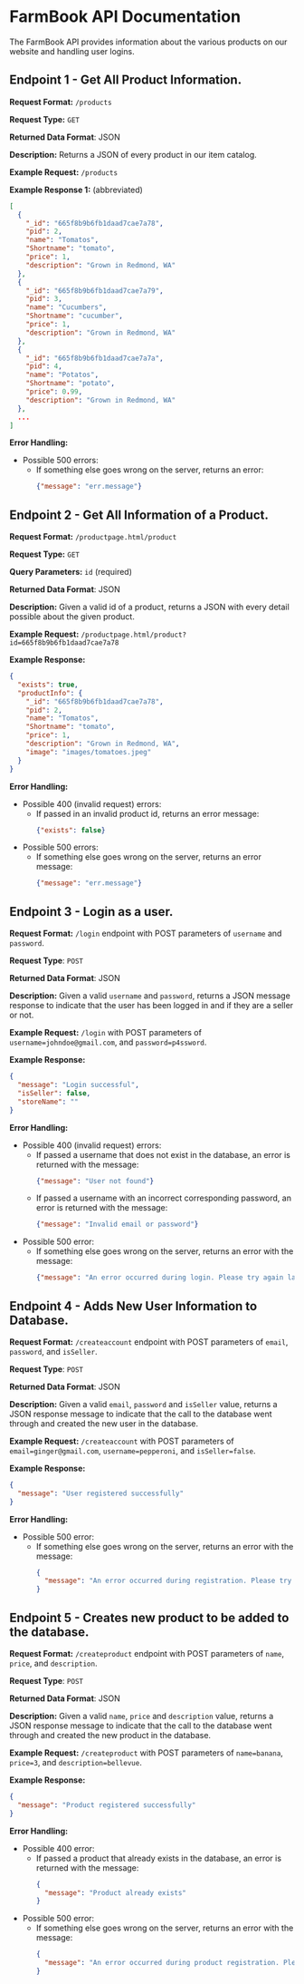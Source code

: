 # FarmBook API Documentation
The FarmBook API provides information about the various products on our website and handling user logins.

## Endpoint 1 - Get All Product Information.
**Request Format:** `/products`

**Request Type:** `GET`

**Returned Data Format**: JSON

**Description:** Returns a JSON of every product in our item catalog.

**Example Request:** `/products`

**Example Response 1:** (abbreviated)
```json
[
  {
    "_id": "665f8b9b6fb1daad7cae7a78",
    "pid": 2,
    "name": "Tomatos",
    "Shortname": "tomato",
    "price": 1,
    "description": "Grown in Redmond, WA"
  },
  {
    "_id": "665f8b9b6fb1daad7cae7a79",
    "pid": 3,
    "name": "Cucumbers",
    "Shortname": "cucumber",
    "price": 1,
    "description": "Grown in Redmond, WA"
  },
  {
    "_id": "665f8b9b6fb1daad7cae7a7a",
    "pid": 4,
    "name": "Potatos",
    "Shortname": "potato",
    "price": 0.99,
    "description": "Grown in Redmond, WA"
  },
  ...
]
```
**Error Handling:**
- Possible 500 errors:
  - If something else goes wrong on the server, returns an error:
    ```json
    {"message": "err.message"}
    ```


## Endpoint 2 - Get All Information of a Product.
**Request Format:** `/productpage.html/product`

**Request Type:** `GET`

**Query Parameters:** `id` (required)

**Returned Data Format**: JSON

**Description:** Given a valid id of a product, returns a JSON with every detail possible about the given product.

**Example Request:** `/productpage.html/product?id=665f8b9b6fb1daad7cae7a78`

**Example Response:**
```json
{
  "exists": true,
  "productInfo": {
    "_id": "665f8b9b6fb1daad7cae7a78",
    "pid": 2,
    "name": "Tomatos",
    "Shortname": "tomato",
    "price": 1,
    "description": "Grown in Redmond, WA",
    "image": "images/tomatoes.jpeg"
  }
}
```

**Error Handling:**
- Possible 400 (invalid request) errors:
  - If passed in an invalid product id, returns an error message:
    ```json
    {"exists": false}
    ```
- Possible 500 errors:
  - If something else goes wrong on the server, returns an error message:
    ```json
    {"message": "err.message"}
    ```


## Endpoint 3 - Login as a user.
**Request Format:** `/login` endpoint with POST parameters of `username` and `password`.

**Request Type**: `POST`

**Returned Data Format**: JSON

**Description:** Given a valid `username` and `password`, returns a JSON message response to indicate that the user has been logged in and if they are a seller or not.

**Example Request:** `/login` with POST parameters of `username=johndoe@gmail.com`, and `password=p4ssword`.

**Example Response:**
```json
{
  "message": "Login successful",
  "isSeller": false,
  "storeName": ""
}
```

**Error Handling:**
- Possible 400 (invalid request) errors:
  - If passed a username that does not exist in the database, an error is returned with the message:
    ```json
    {"message": "User not found"}
    ```
  - If passed a username with an incorrect corresponding password, an error is returned with the message:
    ```json
    {"message": "Invalid email or password"}
    ```
- Possible 500 error:
  - If something else goes wrong on the server, returns an error with the message:
    ```json
    {"message": "An error occurred during login. Please try again later."}
    ```


## Endpoint 4 - Adds New User Information to Database.
**Request Format:** `/createaccount` endpoint with POST parameters of `email`, `password`, and `isSeller`.

**Request Type**: `POST`

**Returned Data Format**: JSON

**Description:** Given a valid `email`, `password` and `isSeller` value, returns a JSON response message to indicate that the call to the database went through and created the new user in the database.

**Example Request:** `/createaccount` with POST parameters of `email=ginger@gmail.com`, `username=pepperoni`, and `isSeller=false`.

**Example Response:**
```json
{
  "message": "User registered successfully"
}
```

**Error Handling:**
- Possible 500 error:
  - If something else goes wrong on the server, returns an error with the message:
    ```json
    {
      "message": "An error occurred during registration. Please try again later."
    }
    ```

## Endpoint 5 - Creates new product to be added to the database.
**Request Format:** `/createproduct` endpoint with POST parameters of `name`, `price`, and `description`.

**Request Type**: `POST`

**Returned Data Format**: JSON

**Description:** Given a valid `name`, `price` and `description` value, returns a JSON response message to indicate that the call to the database went through and created the new product in the database.

**Example Request:** `/createproduct` with POST parameters of `name=banana`, `price=3`, and `description=bellevue`.

**Example Response:**
```json
{
  "message": "Product registered successfully"
}
```

**Error Handling:**
- Possible 400 error:
  - If passed a product that already exists in the database, an error is returned with the message:
    ```json
    {
      "message": "Product already exists"
    }
    ```
- Possible 500 error:
  - If something else goes wrong on the server, returns an error with the message:
    ```json
    {
      "message": "An error occurred during product registration. Please try again later."
    }
    ```